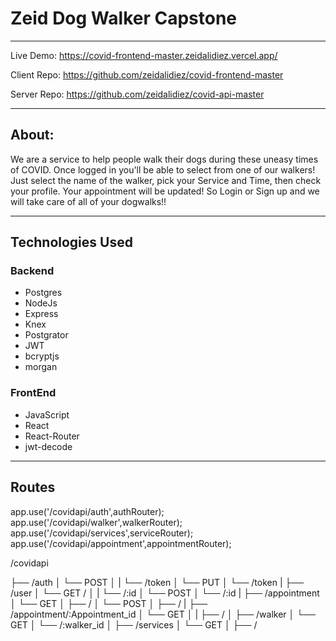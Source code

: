 # Zeid Dog Walker Capstone

---------------------------------------------------------------------------------

 Live Demo: https://covid-frontend-master.zeidalidiez.vercel.app/
 
 Client Repo: https://github.com/zeidalidiez/covid-frontend-master
 
 Server Repo: https://github.com/zeidalidiez/covid-api-master
 
---------------------------------------------------------------------------------
## About:

We are a service to help people walk their dogs during these uneasy times of COVID.  Once logged in you'll be able to select from one of our walkers!  Just select the name of the walker, pick your Service and Time, then check your profile.  Your appointment will be updated! So Login or Sign up and we will take care of all of your dogwalks!!

---------------------------------------------------------------------------------

## Technologies Used

### Backend

   * Postgres
   * NodeJs
   * Express
   * Knex
   * Postgrator
   * JWT
   * bcryptjs
   * morgan
   
### FrontEnd

   * JavaScript
   * React
   * React-Router
   * jwt-decode
---------------------------------------------------------------------------------

## Routes

app.use('/covidapi/auth',authRouter);
app.use('/covidapi/walker',walkerRouter);
app.use('/covidapi/services',serviceRouter);
app.use('/covidapi/appointment',appointmentRouter);



/covidapi

├── /auth
│   └── POST
│   |   └── /token
│   └── PUT
│       └── /token
|
├── /user
│   └── GET /
│   |   └── /:id
│   └── POST
│       └── /:id
|
├── /appointment
│   └── GET
│       ├── /
│   └── POST
│       ├── /
|
├── /appointment/:Appointment_id
│   └── GET
│   |   ├── /
│
├── /walker
│   └── GET
│       └── /:walker_id
│ 
├── /services
│   └── GET
│       ├── /

